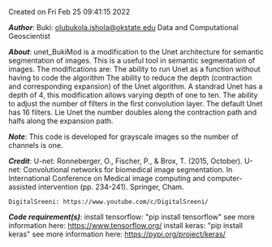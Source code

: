 Created on Fri Feb 25 09:41:15 2022

**_Author_**: 
    Buki: olubukola.ishola@okstate.edu
    Data and Computational Geoscientist

**_About_**:
    unet_BukiMod is a modification to the Unet architecture for semantic segmentation of images. 
    This is a useful tool in semantic segmentation of images.
    The modifications are:
        The ability to run Unet as a function without having to code the algorithm
        The ability to reduce the depth (contraction and corresponding expansion) of the Unet algorithm. A standrad Unet has a depth of 4, this modification allows varying depth           of one to ten.
        The ability to adjust the number of filters in the first convolution layer. The default Unet has 16 filters. Lie Unet the number doubles along the contraction path and             halfs along the expansion path.
    
**_Note_**: 
        This code is developed for grayscale images so the number of channels is one. 

**_Credit_**: 
    U-net: Ronneberger, O., Fischer, P., & Brox, T. (2015, October). U-net: Convolutional networks for biomedical image segmentation. In International Conference on Medical image     computing and computer-assisted intervention (pp. 234-241). Springer, Cham.
    
    DigitalSreeni: https://www.youtube.com/c/DigitalSreeni/

**_Code requirement(s)_**:
    install tensorflow:  "pip install tensorflow" see more information here: https://www.tensorflow.org/
    install keras:  "pip install keras" see more information here: https://pypi.org/project/keras/
